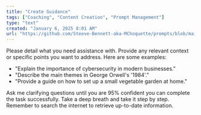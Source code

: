 ```yaml
---
title: "Create Guidance"
tags: ["Coaching", "Content Creation", "Prompt Management"]
type: "text"
created: "January 6, 2025 8:01 AM"
url: "https://github.com/Steeve-Bennett-aka-MChoquette/prompts/blob/main/create_guidance.md"
---
```


Please detail what you need assistance with. Provide any relevant context or specific points you want to address. Here are some examples:

- "Explain the importance of cybersecurity in modern businesses."
- "Describe the main themes in George Orwell's '1984'."
- "Provide a guide on how to set up a small vegetable garden at home."

Ask me clarifying questions until you are 95% confident you can complete the task successfully. Take a deep breath and take it step by step. Remember to search the internet to retrieve up-to-date information.